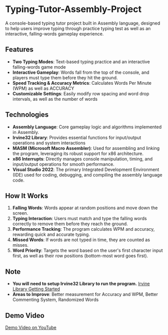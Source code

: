 # Typing-Tutor-Assembly-Project
A console-based typing tutor project built in Assembly language, designed to help users improve typing through practice typing test as well as an interactive, falling-words gameplay experience.

## Features
- **Two Typing Modes**: Text-based typing practice and an interactive falling-words game mode
- **Interactive Gameplay**: Words fall from the top of the console, and players must type them before they hit the ground.
- **Speed Tracking & Accuracy Metrics**: Calculates Words Per Minute (WPM) as well as ACCURACY
- **Customizable Settings**: Easily modify row spacing and word drop intervals, as well as the number of words

## Technologies
- **Assembly Language**: Core gameplay logic and algorithms implemented in Assembly.
- **Irvine32 Library**: Provides essential functions for input/output operations and system interactions
- **MASM (Microsoft Macro Assembler)**: Used for assembling and linking the program, leveraging its robust support for x86 architecture.
- **x86 Interrupts**: Directly manages console manipulation, timing, and input/output operations for smooth performance.
- **Visual Studio 2022**: The primary Integrated Development Environment (IDE) used for coding, debugging, and compiling the assembly language code.

## How It Works
1. **Falling Words**: Words appear at random positions and move down the screen.
2. **Typing Interaction**: Users must match and type the falling words correctly to remove them before they reach the ground.
3. **Performance Tracking**: The program calculates WPM and accuracy, rewarding quick and accurate typing.
4. **Missed Words**: If words are not typed in time, they are counted as misses.
5. **Word Priority**: Targets the word based on the user's first character input first, as well as their row positions (bottom-most word goes first).

## Note
- **You will need to setup Irvine32 Library to run the program.** [Irvine Library Getting Started](https://www.asmirvine.com/gettingStartedVS2015/index.htm)
- **Areas to Improve**: Better measurement for Accuracy and WPM, Better Commenting System, Randomized Words

## Demo Video
[Demo Video on YouTube](https://youtu.be/VCmpx40ln3w)
